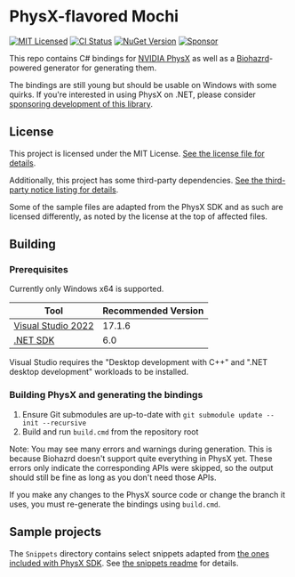 # PhysX-flavored Mochi

[![MIT Licensed](https://img.shields.io/github/license/mochilibraries/mochi.physx?style=flat-square)](LICENSE.txt)
[![CI Status](https://img.shields.io/github/actions/workflow/status/mochilibraries/mochi.physx/Mochi.PhysX.yml?branch=main&style=flat-square&label=CI)](https://github.com/MochiLibraries/Mochi.PhysX/actions?query=workflow%3AMochi.PhysX+branch%3Amain)
[![NuGet Version](https://img.shields.io/nuget/v/Mochi.PhysX?style=flat-square)](https://www.nuget.org/packages/Mochi.PhysX/)
[![Sponsor](https://img.shields.io/badge/sponsor-%E2%9D%A4-lightgrey?logo=github&style=flat-square)](https://github.com/sponsors/PathogenDavid)

This repo contains C# bindings for [NVIDIA PhysX](https://github.com/NVIDIAGameWorks/PhysX) as well as a [Biohazrd](https://github.com/MochiLibraries/Biohazrd)-powered generator for generating them.

The bindings are still young but should be usable on Windows with some quirks. If you're interested in using PhysX on .NET, please consider [sponsoring development of this library](https://github.com/sponsors/PathogenDavid).

## License

This project is licensed under the MIT License. [See the license file for details](LICENSE.txt).

Additionally, this project has some third-party dependencies. [See the third-party notice listing for details](THIRD-PARTY-NOTICES.md).

Some of the sample files are adapted from the PhysX SDK and as such are licensed differently, as noted by the license at the top of affected files.

## Building

### Prerequisites

Currently only Windows x64 is supported.

Tool | Recommended Version
-----|--------------------
[Visual Studio 2022](https://visualstudio.microsoft.com/vs/) | 17.1.6
[.NET SDK](http://dot.net/) | 6.0

Visual Studio requires the "Desktop development with C++" and  ".NET desktop development" workloads to be installed.

### Building PhysX and generating the bindings

1. Ensure Git submodules are up-to-date with `git submodule update --init --recursive`
2. Build and run `build.cmd` from the repository root

Note: You may see many errors and warnings during generation. This is because Biohazrd doesn't support quite everything in PhysX yet. These errors only indicate the corresponding APIs were skipped, so the output should still be fine as long as you don't need those APIs.

If you make any changes to the PhysX source code or change the branch it uses, you must re-generate the bindings using `build.cmd`.

## Sample projects

The `Snippets` directory contains select snippets adapted from [the ones included with PhysX SDK](https://github.com/NVIDIAGameWorks/PhysX/tree/c3d5537bdebd6f5cd82fcaf87474b838fe6fd5fa/physx/snippets). See [the snippets readme](Snippets/README.md) for details.
